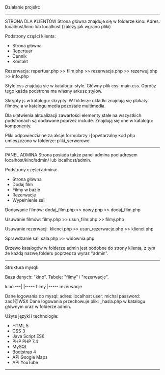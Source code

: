 Działanie projekt:

---------------------------------------------------------------------------------------------------------------
STRONA DLA KLIENTÓW
Strona główna znajduje się w folderze kino:
Adres: localhost/kino lub localhost (zależy jak wgrano pliki)

Podstrony części klienta: 
- Strona główna
- Repertuar 
- Cennik
- Kontakt


Rezerwacja:
repertuar.php >> film.php >> rezerwacja.php >> rezerwuj.php >> info.php

Style css znajdują się w katalogu: style.
Główny plik css: main.css.
Opróćz tego każda podstrona ma własny arkusz stylów.

Skrypty js w katalogu: skrypty.
W folderze okladki znajdują się plakaty filmów, a w katalogu media pozostałe multimedia.

Dla ułatwienia aktualizacji zawartości elementy stałe na wszystkich podstronach są dodawane poprzez include. Znajdują się one w katalogu: komponenty.

Pliki odpowiedzialne za akcje formularzy i [opwtarzalny kod php umieszczono w folderze: pliki_serwerowe.

-----------------------------------------------------------------------------------------------------------------
PANEL ADMINA
Strona posiada także panel admina pod adresem localhost/kino/admin/ lub localhost/admin.

Podstrony części admina: 
- Strona główna
- Dodaj film 
- Filmy w bazie
- Rezerwacje
- Wypełnienie sali

Dodawanie filmów:
dodaj_film.php >> nowy.php >> dodaj_film.php

Usuwanie filmów:
filmy.php >> usun_film.php >> filmy.php

Usuwanie rezerwacji:
klienci.php >> usun_rezerwacje.php >> klienci.php

Sprawdzanie sal:
sala.php >> widownia.php

Drzewo katalogów w folderze admin jest podobne do strony klienta, z tym że każdą nazwę folderu poprzedza wyraz "admin".

-------------------------------------------------------------------------------------------------------------
Struktura mysql:

Baza danych: "kino".
Tabele: "filmy" i "rezerwacje".

kino ---|
	|----- filmy
	|----- rezerwacje

Dane logowania do mysql:
	adres: localhost
	user: michal
	password: zaq1@WSX
Dane logowania przechowuje plik: _hasla.php w katalogu głównym oraz w folderze admin.

Użyte języki i technologie:
- HTML 5
- CSS 3
- Java Script ES6
- PHP PHP 7.4
- MySQL
- Bootstrap 4
- API Google Maps
- API YouTube

-----------------------------------------------------------------------------------------------------------------
